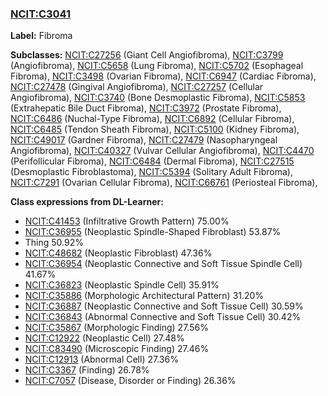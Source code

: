 
### [NCIT:C3041](http://purl.obolibrary.org/obo/NCIT_C3041)
**Label:** Fibroma

**Subclasses:** [NCIT:C27256](http://purl.obolibrary.org/obo/NCIT_C27256) (Giant Cell Angiofibroma), [NCIT:C3799](http://purl.obolibrary.org/obo/NCIT_C3799) (Angiofibroma), [NCIT:C5658](http://purl.obolibrary.org/obo/NCIT_C5658) (Lung Fibroma), [NCIT:C5702](http://purl.obolibrary.org/obo/NCIT_C5702) (Esophageal Fibroma), [NCIT:C3498](http://purl.obolibrary.org/obo/NCIT_C3498) (Ovarian Fibroma), [NCIT:C6947](http://purl.obolibrary.org/obo/NCIT_C6947) (Cardiac Fibroma), [NCIT:C27478](http://purl.obolibrary.org/obo/NCIT_C27478) (Gingival Angiofibroma), [NCIT:C27257](http://purl.obolibrary.org/obo/NCIT_C27257) (Cellular Angiofibroma), [NCIT:C3740](http://purl.obolibrary.org/obo/NCIT_C3740) (Bone Desmoplastic Fibroma), [NCIT:C5853](http://purl.obolibrary.org/obo/NCIT_C5853) (Extrahepatic Bile Duct Fibroma), [NCIT:C3972](http://purl.obolibrary.org/obo/NCIT_C3972) (Prostate Fibroma), [NCIT:C6486](http://purl.obolibrary.org/obo/NCIT_C6486) (Nuchal-Type Fibroma), [NCIT:C6892](http://purl.obolibrary.org/obo/NCIT_C6892) (Cellular Fibroma), [NCIT:C6485](http://purl.obolibrary.org/obo/NCIT_C6485) (Tendon Sheath Fibroma), [NCIT:C5100](http://purl.obolibrary.org/obo/NCIT_C5100) (Kidney Fibroma), [NCIT:C49017](http://purl.obolibrary.org/obo/NCIT_C49017) (Gardner Fibroma), [NCIT:C27479](http://purl.obolibrary.org/obo/NCIT_C27479) (Nasopharyngeal Angiofibroma), [NCIT:C40327](http://purl.obolibrary.org/obo/NCIT_C40327) (Vulvar Cellular Angiofibroma), [NCIT:C4470](http://purl.obolibrary.org/obo/NCIT_C4470) (Perifollicular Fibroma), [NCIT:C6484](http://purl.obolibrary.org/obo/NCIT_C6484) (Dermal Fibroma), [NCIT:C27515](http://purl.obolibrary.org/obo/NCIT_C27515) (Desmoplastic Fibroblastoma), [NCIT:C5394](http://purl.obolibrary.org/obo/NCIT_C5394) (Solitary Adult Fibroma), [NCIT:C7291](http://purl.obolibrary.org/obo/NCIT_C7291) (Ovarian Cellular Fibroma), [NCIT:C66761](http://purl.obolibrary.org/obo/NCIT_C66761) (Periosteal Fibroma), 

**Class expressions from DL-Learner:**

- [NCIT:C41453](http://purl.obolibrary.org/obo/NCIT_C41453) (Infiltrative Growth Pattern) 75.00%
- [NCIT:C36955](http://purl.obolibrary.org/obo/NCIT_C36955) (Neoplastic Spindle-Shaped Fibroblast) 53.87%
- Thing 50.92%
- [NCIT:C48682](http://purl.obolibrary.org/obo/NCIT_C48682) (Neoplastic Fibroblast) 47.36%
- [NCIT:C36954](http://purl.obolibrary.org/obo/NCIT_C36954) (Neoplastic Connective and Soft Tissue Spindle Cell) 41.67%
- [NCIT:C36823](http://purl.obolibrary.org/obo/NCIT_C36823) (Neoplastic Spindle Cell) 35.91%
- [NCIT:C35886](http://purl.obolibrary.org/obo/NCIT_C35886) (Morphologic Architectural Pattern) 31.20%
- [NCIT:C36887](http://purl.obolibrary.org/obo/NCIT_C36887) (Neoplastic Connective and Soft Tissue Cell) 30.59%
- [NCIT:C36843](http://purl.obolibrary.org/obo/NCIT_C36843) (Abnormal Connective and Soft Tissue Cell) 30.42%
- [NCIT:C35867](http://purl.obolibrary.org/obo/NCIT_C35867) (Morphologic Finding) 27.56%
- [NCIT:C12922](http://purl.obolibrary.org/obo/NCIT_C12922) (Neoplastic Cell) 27.48%
- [NCIT:C83490](http://purl.obolibrary.org/obo/NCIT_C83490) (Microscopic Finding) 27.46%
- [NCIT:C12913](http://purl.obolibrary.org/obo/NCIT_C12913) (Abnormal Cell) 27.36%
- [NCIT:C3367](http://purl.obolibrary.org/obo/NCIT_C3367) (Finding) 26.78%
- [NCIT:C7057](http://purl.obolibrary.org/obo/NCIT_C7057) (Disease, Disorder or Finding) 26.36%


